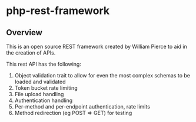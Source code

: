 # php-rest-framework
## Overview
This is an open source REST framework created by William Pierce to aid in the creation of APIs.

This rest API has the following:

1. Object validation trait to allow for even the most complex schemas to be loaded and validated
2. Token bucket rate limiting
3. File upload handling
4. Authentication handling
5. Per-method and per-endpoint authentication, rate limits
6. Method redirection (eg POST => GET) for testing
